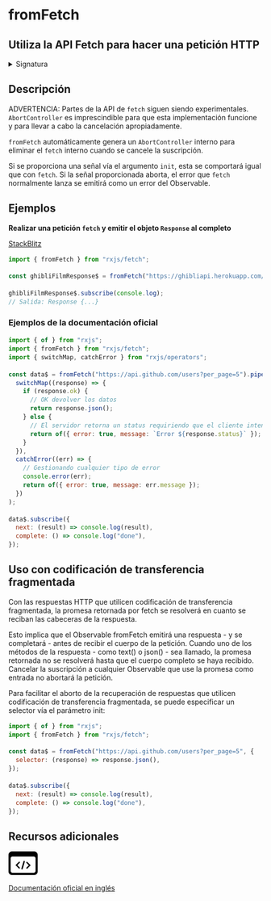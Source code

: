 # fromFetch

<h2 class="subtitle"> Utiliza la API Fetch para hacer una petición HTTP
</h2>

<details>
<summary>Signatura</summary>

### Firma

`fromFetch<T>(input: string | Request, initWithSelector: RequestInit & { selector?: (response: Response) => any; } = {}): Observable<Response | T>`

### Parámetros

<table>
<tr><td>input</td><td>El recurso al que se quiere hacer el <code>fetch</code>. Puede ser una URL o un objeto petición.</td></tr>
<tr><td>initWithSelector</td><td>Opcional. El valor por defecto es <code>{}</code>.
Tipo: <code>RequestInit & { selector?: (response: Response) => any; }</code>.</td></tr>
</table>

### Retorna

`Observable<Response | T>`: Un Observable que hace una petición HTTP usando la función `fetch` nativa, cuando un Observador se suscribe a él. La Suscripción está atada al `AbortController` para el `fetch`.

</details>

## Descripción

ADVERTENCIA: Partes de la API de `fetch` siguen siendo experimentales. `AbortController` es imprescindible para que esta implementación funcione y para llevar a cabo la cancelación apropiadamente.

`fromFetch` automáticamente genera un `AbortController` interno para eliminar el `fetch` interno cuando se cancele la suscripción.

Si se proporciona una señal vía el argumento `init`, esta se comportará igual que con `fetch`. Si la señal proporcionada aborta, el error que `fetch` normalmente lanza se emitirá como un error del Observable.

## Ejemplos

**Realizar una petición `fetch` y emitir el objeto `Response` al completo**

<a target="_blank" href="https://stackblitz.com/edit/docu-rxjs-fromfetch?file=index.ts">StackBlitz</a>

```javascript
import { fromFetch } from "rxjs/fetch";

const ghibliFilmResponse$ = fromFetch("https://ghibliapi.herokuapp.com/films");

ghibliFilmResponse$.subscribe(console.log);
// Salida: Response {...}
```

<!--
<a href="">

```javascript

```

<a href="">

```javascript

``` -->

### Ejemplos de la documentación oficial

```javascript
import { of } from "rxjs";
import { fromFetch } from "rxjs/fetch";
import { switchMap, catchError } from "rxjs/operators";

const data$ = fromFetch("https://api.github.com/users?per_page=5").pipe(
  switchMap((response) => {
    if (response.ok) {
      // OK devolver los datos
      return response.json();
    } else {
      // El servidor retorna un status requiriendo que el cliente intente otra cosa
      return of({ error: true, message: `Error ${response.status}` });
    }
  }),
  catchError((err) => {
    // Gestionando cualquier tipo de error
    console.error(err);
    return of({ error: true, message: err.message });
  })
);

data$.subscribe({
  next: (result) => console.log(result),
  complete: () => console.log("done"),
});
```

## Uso con codificación de transferencia fragmentada

Con las respuestas HTTP que utilicen codificación de transferencia fragmentada, la promesa retornada por fetch se resolverá en cuanto se reciban las cabeceras de la respuesta.

Esto implica que el Observable fromFetch emitirá una respuesta - y se completará - antes de recibir el cuerpo de la petición. Cuando uno de los métodos de la respuesta - como text() o json() - sea llamado, la promesa retornada no se resolverá hasta que el cuerpo completo se haya recibido. Cancelar la suscripción a cualquier Observable que use la promesa como entrada no abortará la petición.

Para facilitar el aborto de la recuperación de respuestas que utilicen codificación de transferencia fragmentada, se puede especificar un selector vía el parámetro init:

```javascript
import { of } from "rxjs";
import { fromFetch } from "rxjs/fetch";

const data$ = fromFetch("https://api.github.com/users?per_page=5", {
  selector: (response) => response.json(),
});

data$.subscribe({
  next: (result) => console.log(result),
  complete: () => console.log("done"),
});
```

<div class="additional-section">

## Recursos adicionales

<a class="source-icon" target="_blank" href="https://github.com/ReactiveX/rxjs/blob/master/src/internal/observable/dom/fetch.ts">
<img src="assets/icons/source-code.png" alt="Source code">
</a>
</div>

<a target="_blank" href="https://rxjs.dev/api/fetch/fromFetch">Documentación oficial en inglés</a>
